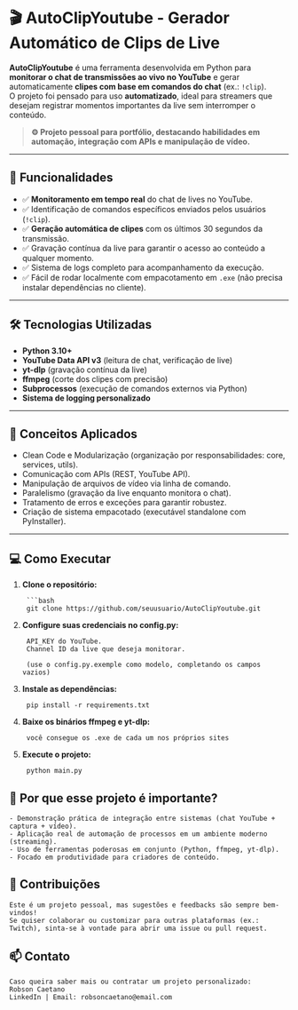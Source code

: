 # 🎬 AutoClipYoutube - Gerador Automático de Clips de Live

**AutoClipYoutube** é uma ferramenta desenvolvida em Python para **monitorar o chat de transmissões ao vivo no YouTube** e gerar automaticamente **clipes com base em comandos do chat** (ex.: `!clip`).  
O projeto foi pensado para uso **automatizado**, ideal para streamers que desejam registrar momentos importantes da live sem interromper o conteúdo.  

> **⚙️ Projeto pessoal para portfólio, destacando habilidades em automação, integração com APIs e manipulação de vídeo.**

---

## 🚀 Funcionalidades

- ✅ **Monitoramento em tempo real** do chat de lives no YouTube.
- ✅ Identificação de comandos específicos enviados pelos usuários (`!clip`).
- ✅ **Geração automática de clipes** com os últimos 30 segundos da transmissão.
- ✅ Gravação contínua da live para garantir o acesso ao conteúdo a qualquer momento.
- ✅ Sistema de logs completo para acompanhamento da execução.
- ✅ Fácil de rodar localmente com empacotamento em `.exe` (não precisa instalar dependências no cliente).

---

## 🛠️ Tecnologias Utilizadas

- **Python 3.10+**
- **YouTube Data API v3** (leitura de chat, verificação de live)
- **yt-dlp** (gravação contínua da live)
- **ffmpeg** (corte dos clipes com precisão)
- **Subprocessos** (execução de comandos externos via Python)
- **Sistema de logging personalizado**

---

## 🧠 Conceitos Aplicados

- Clean Code e Modularização (organização por responsabilidades: core, services, utils).
- Comunicação com APIs (REST, YouTube API).
- Manipulação de arquivos de vídeo via linha de comando.
- Paralelismo (gravação da live enquanto monitora o chat).
- Tratamento de erros e exceções para garantir robustez.
- Criação de sistema empacotado (executável standalone com PyInstaller).

---

## 💻 Como Executar

1. **Clone o repositório:**

        ```bash
        git clone https://github.com/seuusuario/AutoClipYoutube.git

2. **Configure suas credenciais no config.py:**
    
        API_KEY do YouTube.
        Channel ID da live que deseja monitorar.

        (use o config.py.exemple como modelo, completando os campos vazios)

3. **Instale as dependências:**

        pip install -r requirements.txt

4. **Baixe os binários ffmpeg e yt-dlp:**

        você consegue os .exe de cada um nos próprios sites


5. **Execute o projeto:**

        python main.py


## 🌟 Por que esse projeto é importante?

    - Demonstração prática de integração entre sistemas (chat YouTube + captura + vídeo).
    - Aplicação real de automação de processos em um ambiente moderno (streaming).
    - Uso de ferramentas poderosas em conjunto (Python, ffmpeg, yt-dlp).
    - Focado em produtividade para criadores de conteúdo.

## 🤝 Contribuições

    Este é um projeto pessoal, mas sugestões e feedbacks são sempre bem-vindos!
    Se quiser colaborar ou customizar para outras plataformas (ex.: Twitch), sinta-se à vontade para abrir uma issue ou pull request.

## 📫 Contato

    Caso queira saber mais ou contratar um projeto personalizado:
    Robson Caetano
    LinkedIn | Email: robsoncaetano@email.com
